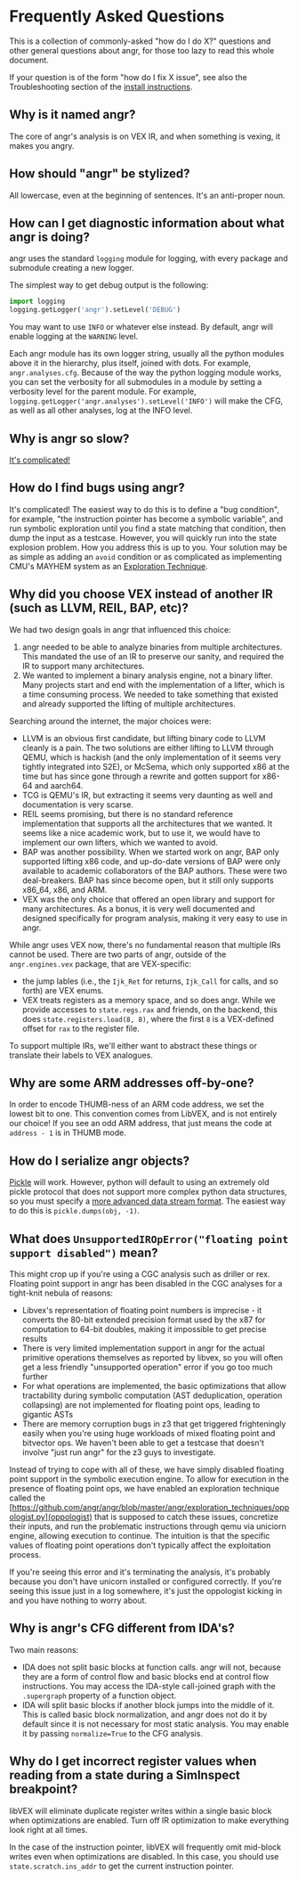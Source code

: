 # Frequently Asked Questions

This is a collection of commonly-asked "how do I do X?" questions and other general questions about angr, for those too lazy to read this whole document.

If your question is of the form "how do I fix X issue", see also the Troubleshooting section of the [install instructions](../INSTALL.md).

## Why is it named angr?
The core of angr's analysis is on VEX IR, and when something is vexing, it makes you angry.

## How should "angr" be stylized?
All lowercase, even at the beginning of sentences. It's an anti-proper noun.

## How can I get diagnostic information about what angr is doing?
angr uses the standard `logging` module for logging, with every package and submodule creating a new logger.

The simplest way to get debug output is the following:
```python
import logging
logging.getLogger('angr').setLevel('DEBUG')
```

You may want to use `INFO` or whatever else instead.
By default, angr will enable logging at the `WARNING` level.

Each angr module has its own logger string, usually all the python modules above it in the hierarchy, plus itself, joined with dots.
For example, `angr.analyses.cfg`.
Because of the way the python logging module works, you can set the verbosity for all submodules in a module by setting a verbosity level for the parent module.
For example, `logging.getLogger('angr.analyses').setLevel('INFO')` will make the CFG, as well as all other analyses, log at the INFO level.

## Why is angr so slow?
[It's complicated!](speed.md)

## How do I find bugs using angr?
It's complicated!
The easiest way to do this is to define a "bug condition", for example, "the instruction pointer has become a symbolic variable", and run symbolic exploration until you find a state matching that condition, then dump the input as a testcase.
However, you will quickly run into the state explosion problem.
How you address this is up to you.
Your solution may be as simple as adding an `avoid` condition or as complicated as implementing CMU's MAYHEM system as an [Exploration Technique](otiegnqwvk.md).

## Why did you choose VEX instead of another IR (such as LLVM, REIL, BAP, etc)?
We had two design goals in angr that influenced this choice:

1. angr needed to be able to analyze binaries from multiple architectures. This mandated the use of an IR to preserve our sanity, and required the IR to support many architectures.
2. We wanted to implement a binary analysis engine, not a binary lifter. Many projects start and end with the implementation of a lifter, which is a time consuming process. We needed to take something that existed and already supported the lifting of multiple architectures.

Searching around the internet, the major choices were:

- LLVM is an obvious first candidate, but lifting binary code to LLVM cleanly is a pain. The two solutions are either lifting to LLVM through QEMU, which is hackish (and the only implementation of it seems very tightly integrated into S2E), or McSema, which only supported x86 at the time but has since gone through a rewrite and gotten support for x86-64 and aarch64.
- TCG is QEMU's IR, but extracting it seems very daunting as well and documentation is very scarse.
- REIL seems promising, but there is no standard reference implementation that supports all the architectures that we wanted. It seems like a nice academic work, but to use it, we would have to implement our own lifters, which we wanted to avoid.
- BAP was another possibility. When we started work on angr, BAP only supported lifting x86 code, and up-do-date versions of BAP were only available to academic collaborators of the BAP authors. These were two deal-breakers. BAP has since become open, but it still only supports x86_64, x86, and ARM.
- VEX was the only choice that offered an open library and support for many architectures. As a bonus, it is very well documented and designed specifically for program analysis, making it very easy to use in angr.

While angr uses VEX now, there's no fundamental reason that multiple IRs cannot be used. There are two parts of angr, outside of the `angr.engines.vex` package, that are VEX-specific:

- the jump lables (i.e., the `Ijk_Ret` for returns, `Ijk_Call` for calls, and so forth) are VEX enums.
- VEX treats registers as a memory space, and so does angr. While we provide accesses to `state.regs.rax` and friends, on the backend, this does `state.registers.load(8, 8)`, where the first `8` is a VEX-defined offset for `rax` to the register file.

To support multiple IRs, we'll either want to abstract these things or translate their labels to VEX analogues.


## Why are some ARM addresses off-by-one?
In order to encode THUMB-ness of an ARM code address, we set the lowest bit to one.
This convention comes from LibVEX, and is not entirely our choice!
If you see an odd ARM address, that just means the code at `address - 1` is in THUMB mode.

## How do I serialize angr objects?
[Pickle](https://docs.python.org/2/library/pickle.html) will work.
However, python will default to using an extremely old pickle protocol that does not support more complex python data structures, so you must specify a [more advanced data stream format](https://docs.python.org/2/library/pickle.html#data-stream-format).
The easiest way to do this is `pickle.dumps(obj, -1)`.

## What does `UnsupportedIROpError("floating point support disabled")` mean?

This might crop up if you're using a CGC analysis such as driller or rex.
Floating point support in angr has been disabled in the CGC analyses for a tight-knit nebula of reasons:

- Libvex's representation of floating point numbers is imprecise - it converts the 80-bit extended precision format used by the x87 for computation to 64-bit doubles, making it impossible to get precise results
- There is very limited implementation support in angr for the actual primitive operations themselves as reported by libvex, so you will often get a less friendly "unsupported operation" error if you go too much further
- For what operations are implemented, the basic optimizations that allow tractability during symbolic computation (AST deduplication, operation collapsing) are not implemented for floating point ops, leading to gigantic ASTs
- There are memory corruption bugs in z3 that get triggered frighteningly easily when you're using huge workloads of mixed floating point and bitvector ops.
  We haven't been able to get a testcase that doesn't involve "just run angr" for the z3 guys to investigate.

Instead of trying to cope with all of these, we have simply disabled floating point support in the symbolic execution engine.
To allow for execution in the presence of floating point ops, we have enabled an exploration technique called the [https://github.com/angr/angr/blob/master/angr/exploration_techniques/oppologist.py](oppologist) that is supposed to catch these issues, concretize their inputs, and run the problematic instructions through qemu via uniciorn engine, allowing execution to continue.
The intuition is that the specific values of floating point operations don't typically affect the exploitation process.

If you're seeing this error and it's terminating the analysis, it's probably because you don't have unicorn installed or configured correctly.
If you're seeing this issue just in a log somewhere, it's just the oppologist kicking in and you have nothing to worry about.

## Why is angr's CFG different from IDA's?
Two main reasons:

- IDA does not split basic blocks at function calls. angr will not, because they are a form of control flow and basic blocks end at control flow instructions. You may access the IDA-style call-joined graph with the `.supergraph` property of a function object.
- IDA will split basic blocks if another block jumps into the middle of it. This is called basic block normalization, and angr does not do it by default since it is not necessary for most static analysis. You may enable it by passing `normalize=True` to the CFG analysis.

## Why do I get incorrect register values when reading from a state during a SimInspect breakpoint?

libVEX will eliminate duplicate register writes within a single basic block when optimizations are enabled.
Turn off IR optimization to make everything look right at all times.

In the case of the instruction pointer, libVEX will frequently omit mid-block writes even when optimizations are disabled.
In this case, you should use `state.scratch.ins_addr` to get the current instruction pointer.
